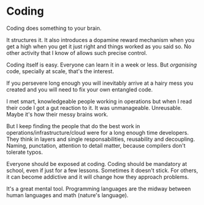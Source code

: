# Coding

Coding does something to your brain.

It structures it. It also introduces a dopamine reward mechanism when
you get a high when you get it just right and things worked as you
said so. No other activity that I know of allows such precise control.

Coding itself is easy. Everyone can learn it in a week or less. But
_organising_ code, specially at scale, that's the interest.

If you persevere long enough you will inevitably arrive at a hairy
mess you created and you will need to fix your own entangled code.

I met smart, knowledgeable people working in operations but when I read
their code I got a gut reaction to it. It was unmanageable. Unreusable.
Maybe it's how their messy brains work.

But I keep finding the people that do the best work in
operations/infrastructure/cloud were for a long enough time developers.
They think in layers and single responsabilities, reusability and
decoupling. Naming, punctation, attention to detail matter, because
compilers don't tolerate typos.

Everyone should be exposed at coding. Coding should be mandatory at
school, even if just for a few lessons. Sometimes it doesn't stick. For
others, it can become addictive and it will change how they approach
problems.

It's a great mental tool. Programming languages are the midway between
human languages and math (nature's language).
<!-- START FOOTER -->
 &nbsp;

<script src="https://raw.githubusercontent.com/jpedro/jpedro.github.io/master/.github/static/js/comments.js"></script>
<script defer="">Comments.start(document.body.children[0]);</script>
<!-- END FOOTER -->